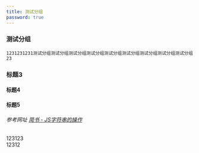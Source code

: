 ```yaml
---
title: 测试分组
password: true
---
```



### 测试分组

```
1231231231测试分组测试分组测试分组测试分组测试分组测试分组测试分组测试分组测试分组23
```

### 标题3

#### 标题4

#### 标题5

###### 参考网址 [简书 - JS字符串的操作](https://www.jianshu.com/p/c487f26f0eb1)

123123<br>
12312<br>